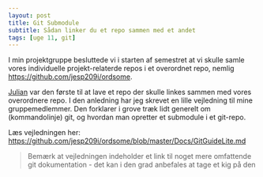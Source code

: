 ```yaml
---
layout: post
title: Git Submodule
subtitle: Sådan linker du et repo sammen med et andet
tags: [uge 11, git]
---
```


I min projektgruppe besluttede vi i starten af semestret at vi skulle samle vores individuelle projekt-relaterde repos i et overordnet repo, nemlig https://github.com/jesp209i/ordsome.

[Julian](https://codeiwrote.net/) var den første til at lave et repo der skulle linkes sammen med vores overordnere repo. I den anledning har jeg skrevet en lille vejledning til mine gruppemedlemmer. Den forklarer i grove træk lidt generelt om (kommandolinje) git, og hvordan man opretter et submodule i et git-repo. 

Læs vejledningen her: https://github.com/jesp209i/ordsome/blob/master/Docs/GitGuideLite.md

> Bemærk at vejledningen indeholder et link til noget mere omfattende git dokumentation - det kan i den grad anbefales at tage et kig på den
